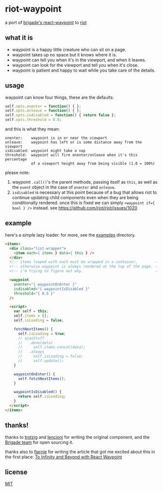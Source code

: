 # riot-waypoint

a port of [brigade's react-waypoint](https://github.com/brigade/react-waypoint) to [riot](https://muut.com/riotjs/)

## what it is
-  waypoint is a happy little creature who can sit on a page.
-  waypoint takes up no space but it knows where it is.
-  waypoint can tell you when it's in the viewport, and when it leaves.
-  waypoint can look for the viewport and tell you when it's close.
-  waypoint is patient and happy to wait while you take care of the details.

## usage

waypoint can know four things, these are the defaults:

```javascript
self.opts.onenter = function() { };
self.opts.onleave = function() { };
self.opts.isdisabled = function() { return false };
self.opts.threshold = 0.0;
```

and this is what they mean:

```
onenter:    waypoint is in or near the viewport
onleave:    waypoint has left or is some distance away from the viewport
isdisabled: waypoint might take a nap
threshold:  waypoint will fire onenter/onleave when it's this percentage
            of a viewport height away from being visible (1.0 = 100%)
```

please note:

1. waypoint `.call()`'s the parent methods, passing itself as `this`, as well as the `event` object in the case of `onenter` and `onleave`.
2. `isdisabled` is necessary at this point because of a bug that allows riot to continue updating child components even when they are being conditionally rendered. once this is fixed we can simply `<waypoint if={ bool } />` instead. see https://github.com/riot/riot/issues/1020

## example

here's a simple lazy loader. for more, see the [examples](./examples) directory.

```html
<items>
  <div class="list-wrapper">
    <item each={ items } data={ this } />
  </div>
  <!-- items looped with each must be wrapped in a container,        -->
  <!-- otherwise waypoint is always rendered at the top of the page. -->
  <!-- i'm trying to figure out why.                                 -->

  <waypoint
    onenter="{ waypointOnEnter }"
    isdisabled="{ waypointIsDisabled }"
    threshold="{ 0.5 }"
  /> 

  <script>
    var self = this;
    self.items = [];
    self.isLoading = false;

    fetchNextItems() {
      self.isLoading = true;
      // ajaxStuff
      //   .done(data)
      //     self.items.concat(data);
      //   .always
      //     self.isLoading = false;
      //     self.update();
    }

    waypointOnEnter() {
      self.fetchNextItems();
    }

    waypointIsDisabled() {
      return self.isLoading;
    }
  </script>
</items> 
```

## thanks!

thanks to [trotzig](https://github.com/trotzig) and [lencioni](https://github.com/lencioni) for writing the original component,
and the [Brigade team](https://github.com/brigade/) for open sourcing it.

thanks also to [flarnie](https://github.com/flarnie) for writing the article that got me excited about this in the first place:
[To Infinity and Beyond with React Waypoint](https://medium.com/brigade-engineering/to-infinity-and-beyond-with-react-waypoint-cb5ba46a9150)

## license
[MIT](./LICENSE)
